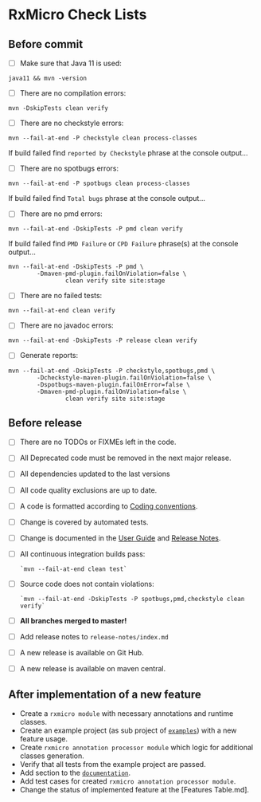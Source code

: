 # RxMicro Check Lists

## Before commit

- [ ] Make sure that Java 11 is used:

```shell
java11 && mvn -version
```

- [ ] There are no compilation errors:

```shell
mvn -DskipTests clean verify
```

- [ ] There are no checkstyle errors:

```shell
mvn --fail-at-end -P checkstyle clean process-classes
```

If build failed find `reported by Checkstyle` phrase at the console output...

- [ ] There are no spotbugs errors:

```shell
mvn --fail-at-end -P spotbugs clean process-classes
```

If build failed find `Total bugs` phrase at the console output...

- [ ] There are no pmd errors:

```shell
mvn --fail-at-end -DskipTests -P pmd clean verify
```

If build failed find `PMD Failure` or `CPD Failure` phrase(s) at the console output...

```shell
mvn --fail-at-end -DskipTests -P pmd \
        -Dmaven-pmd-plugin.failOnViolation=false \
                clean verify site site:stage
```

- [ ] There are no failed tests:

```shell
mvn --fail-at-end clean verify
```

- [ ] There are no javadoc errors:

```shell
mvn --fail-at-end -DskipTests -P release clean verify
```

- [ ] Generate reports:

```shell
mvn --fail-at-end -DskipTests -P checkstyle,spotbugs,pmd \
        -Dcheckstyle-maven-plugin.failOnViolation=false \
        -Dspotbugs-maven-plugin.failOnError=false \
        -Dmaven-pmd-plugin.failOnViolation=false \
                clean verify site site:stage
```

## Before release

- [ ] There are no TODOs or FIXMEs left in the code.
- [ ] All Deprecated code must be removed in the next major release.
- [ ] All dependencies updated to the last versions
- [ ] All code quality exclusions are up to date.
- [ ] A code is formatted according to [Coding conventions](.github/CONTRIBUTING.md).
- [ ] Change is covered by automated tests.
- [ ] Change is documented in the [User Guide](https://github.com/rxmicro/rxmicro-usage/tree/master/documentation)
  and [Release Notes](https://github.com/rxmicro/rxmicro/tree/master/release/src/main/asciidoc/release-notes).
- [ ] All continuous integration builds pass:

      `mvn --fail-at-end clean test`  

- [ ] Source code does not contain violations:

      `mvn --fail-at-end -DskipTests -P spotbugs,pmd,checkstyle clean verify`   

- [ ] **All branches merged to master!**
- [ ] Add release notes to `release-notes/index.md`
- [ ] A new release is available on Git Hub.
- [ ] A new release is available on maven central.

## After implementation of a new feature

* Create a `rxmicro module` with necessary annotations and runtime classes.
* Create an example project (as sub project of [`examples`](https://github.com/rxmicro/rxmicro-usage/tree/master/examples)) with a new
  feature usage.
* Create `rxmicro annotation processor module` which logic for additional classes generation.
* Verify that all tests from the example project are passed.
* Add section to the [`documentation`](https://github.com/rxmicro/rxmicro-usage/tree/master/documentation).
* Add test cases for created `rxmicro annotation processor module`.
* Change the status of implemented feature at the [Features Table.md].
